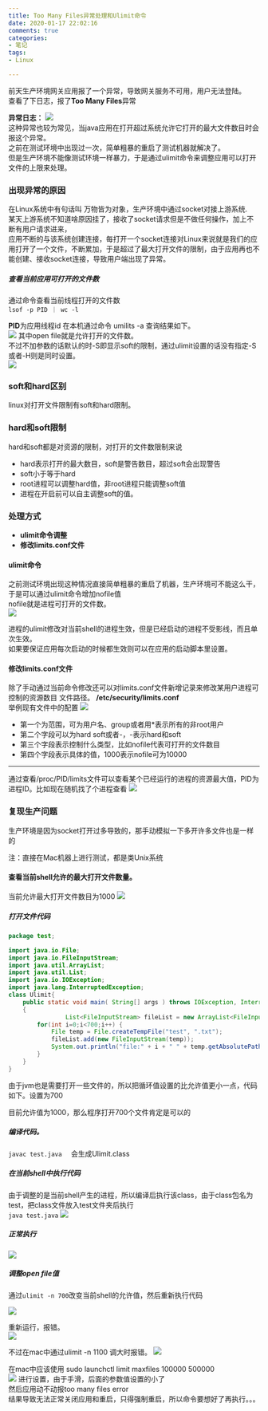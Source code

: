 ```yaml
---
title: Too Many Files异常处理和Ulimit命令  
date: 2020-01-17 22:02:16  
comments: true  
categories:   
- 笔记  
tags:   
- Linux  

---
```

前天生产环境网关应用报了一个异常，导致网关服务不可用，用户无法登陆。  
查看了下日志，报了**Too Many Files**异常   
<!-- more -->  
**异常日志：**
![](/images/imageForPost/Linux/openTooManyFiles/prod-err.png)  
这种异常也较为常见，当java应用在打开超过系统允许它打开的最大文件数目时会报这个异常。  
之前在测试环境中出现过一次，简单粗暴的重启了测试机器就解决了。   
但是生产环境不能像测试环境一样暴力，于是通过ulimit命令来调整应用可以打开文件的上限来处理。    

### 出现异常的原因  
在Linux系统中有句话叫 万物皆为对象，生产环境中通过socket对接上游系统.  
某天上游系统不知道啥原因挂了，接收了socket请求但是不做任何操作，加上不断有用户请求进来，  
应用不断的与该系统创建连接，每打开一个socket连接对Linux来说就是我们的应用打开了一个文件，不断累加，于是超过了最大打开文件的限制，由于应用再也不能创建、接收socket连接，导致用户端出现了异常。    
##### 查看当前应用可打开的文件数  
通过命令查看当前线程打开的文件数  
`lsof -p PID ｜ wc -l   `

**PID**为应用线程id
在本机通过命令 umilits -a 查询结果如下。  
![](/images/imageForPost/Linux/openTooManyFiles/ulimit-a.png)
 其中open file就是允许打开的文件数。  
 不过不加参数的话默认的时-S即显示soft的限制，通过ulimit设置的话没有指定-S或者-H则是同时设置。    
 ![](/images/imageForPost/Linux/openTooManyFiles/ulimit-n.png)  
 ### soft和hard区别  
 linux对打开文件限制有soft和hard限制。
 
 ### hard和soft限制
 hard和soft都是对资源的限制，对打开的文件数限制来说  
 * hard表示打开的最大数目，soft是警告数目，超过soft会出现警告  
 * soft小于等于hard  
 * root进程可以调整hard值，非root进程只能调整soft值  
 * 进程在开启前可以自主调整soft的值。    
 
### 处理方式  
* **ulimit命令调整**
* **修改limits.conf文件**  
#### ulimit命令
之前测试环境出现这种情况直接简单粗暴的重启了机器，生产环境可不能这么干，于是可以通过ulimit命令增加nofile值  
nofile就是进程可打开的文件数。  
![](/images/imageForPost/Linux/openTooManyFiles/ulimit-adj.png)

进程的ulimit修改对当前shell的进程生效，但是已经启动的进程不受影线，而且单次生效。  
如果要保证应用每次启动的时候都生效则可以在应用的启动脚本里设置。
#### 修改limits.conf文件 
除了手动通过当前命令修改还可以对limits.conf文件新增记录来修改某用户进程可控制的资源数目
文件路径。
**/etc/security/limits.conf**  
举例现有文件中的配置
![](/images/imageForPost/Linux/openTooManyFiles/security-limits.png)

* 第一个为范围，可为用户名、group或者用*表示所有的非root用户
* 第二个字段可以为hard soft或者-，-表示hard和soft
* 第三个字段表示控制什么类型，比如nofile代表可打开的文件数目  
* 第四个字段表示具体的值，1000表示nofile可为10000  

---------
通过查看/proc/PID/limits文件可以查看某个已经运行的进程的资源最大值，PID为进程ID。比如现在随机找了个进程查看
![](/images/imageForPost/Linux/openTooManyFiles/proc-limits.png)
### 复现生产问题
生产环境是因为socket打开过多导致的，那手动模拟一下多开许多文件也是一样的   

注：直接在Mac机器上进行测试，都是类Unix系统
#### 查看当前shell允许的最大打开文件数量。  
当前允许最大打开文件数目为1000
![](/images/imageForPost/Linux/openTooManyFiles/ulimit-a-max.png)

##### 打开文件代码  

```java  
package test;

import java.io.File;
import java.io.FileInputStream;
import java.util.ArrayList;
import java.util.List;
import java.io.IOException;
import java.lang.InterruptedException;
class Ulimit{
    public static void main( String[] args ) throws IOException, InterruptedException
    {
                List<FileInputStream> fileList = new ArrayList<FileInputStream>();
        for(int i=0;i<700;i++) {
            File temp = File.createTempFile("test", ".txt");
            fileList.add(new FileInputStream(temp));
            System.out.println("file:" + i + " " + temp.getAbsolutePath());
        }
    }
}


```

由于jvm也是需要打开一些文件的，所以把循环值设置的比允许值更小一点，代码如下。设置为700

目前允许值为1000，那么程序打开700个文件肯定是可以的

##### 编译代码。  
`javac test.java  `
会生成Ulimit.class

##### 在当前shell中执行代码  
由于调整的是当前shell产生的进程，所以编译后执行该class，由于class包名为test，把class文件放入test文件夹后执行  
`java test.java`
![](/images/imageForPost/Linux/openTooManyFiles/run-command.png)
##### 正常执行  
![](/images/imageForPost/Linux/openTooManyFiles/run-succ.png)
##### 调整open file值
通过`ulimit -n 700`改变当前shell的允许值，然后重新执行代码  

![](/images/imageForPost/Linux/openTooManyFiles/ulimit-a-mac.png)

重新运行，报错。  
![](/images/imageForPost/Linux/openTooManyFiles/run-error.png)


 
 
 不过在mac中通过ulimit -n 1100 调大时报错。
 ![](/images/imageForPost/Linux/openTooManyFiles/mac-set-error.png)
 
 在mac中应该使用
 sudo launchctl limit maxfiles 100000 500000  
 ![](/images/imageForPost/Linux/openTooManyFiles/mac-sysctl-set.png)
 进行设置，由于手滑，后面的参数值设置的小了  
 然后应用动不动报too many files error  
 结果导致无法正常关闭应用和重启，只得强制重启，所以命令要想好了再执行。。。 
 
